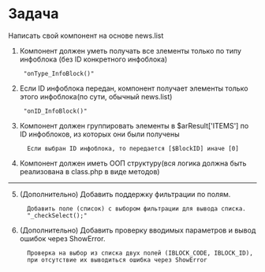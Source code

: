 # Задача
Написать свой компонент на основе news.list  
1. Компонент должен уметь получать все злементы только по типу инфоблока (без ID конкретного инфоблока)
   
        "onType_InfoBlock()"
   
2. Если ID инфоблока передан, компонент получает элементы только этого инфоблока(по сути, обычный news.list)  
   
        "onID_InfoBlock()"

3. Компонент должен группировать элементы в $arResult['ITEMS'] по ID инфоблоков, 
   из которых они были получены  
   
         Если выбран ID инфоблока, то передается [$BlockID] иначе [0]

4. Компонент должен иметь ООП структуру(вся логика должна быть реализована в class.php в виде методов)  

---

5. (Дополнительно) Добавить поддержку фильтрации по полям.
   
         Добавить поле (список) с выбором фильтрации для вывода списка.
         "_checkSelect();"
   
6. (Дополнительно) Добавить проверку вводимых параметров и вывод ошибок через ShowError. 

         Проверка на выбор из списка двух полей (IBLOCK_CODE, IBLOCK_ID), 
         при отсутствие их выводиться ошибка через ShowError
